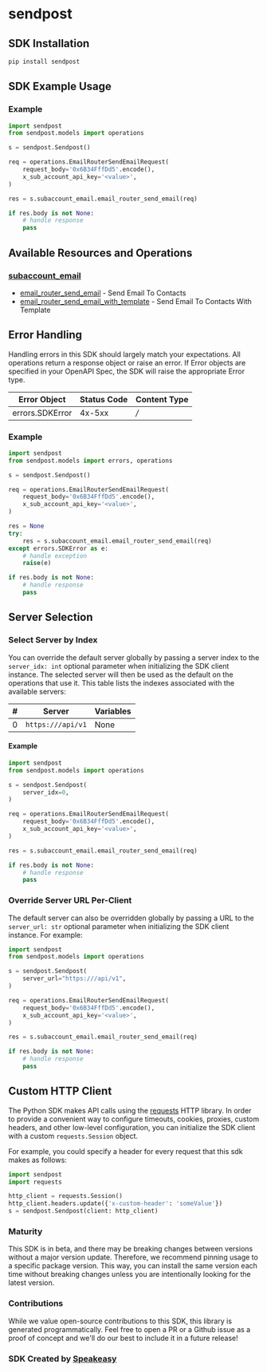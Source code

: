 # sendpost

<!-- Start SDK Installation [installation] -->
## SDK Installation

```bash
pip install sendpost
```
<!-- End SDK Installation [installation] -->

<!-- Start SDK Example Usage [usage] -->
## SDK Example Usage

### Example

```python
import sendpost
from sendpost.models import operations

s = sendpost.Sendpost()

req = operations.EmailRouterSendEmailRequest(
    request_body='0x6B34FffDd5'.encode(),
    x_sub_account_api_key='<value>',
)

res = s.subaccount_email.email_router_send_email(req)

if res.body is not None:
    # handle response
    pass

```
<!-- End SDK Example Usage [usage] -->

<!-- Start Available Resources and Operations [operations] -->
## Available Resources and Operations

### [subaccount_email](docs/sdks/subaccountemail/README.md)

* [email_router_send_email](docs/sdks/subaccountemail/README.md#email_router_send_email) - Send Email To Contacts
* [email_router_send_email_with_template](docs/sdks/subaccountemail/README.md#email_router_send_email_with_template) - Send Email To Contacts With Template
<!-- End Available Resources and Operations [operations] -->







<!-- Start Error Handling [errors] -->
## Error Handling

Handling errors in this SDK should largely match your expectations.  All operations return a response object or raise an error.  If Error objects are specified in your OpenAPI Spec, the SDK will raise the appropriate Error type.

| Error Object    | Status Code     | Content Type    |
| --------------- | --------------- | --------------- |
| errors.SDKError | 4x-5xx          | */*             |

### Example

```python
import sendpost
from sendpost.models import errors, operations

s = sendpost.Sendpost()

req = operations.EmailRouterSendEmailRequest(
    request_body='0x6B34FffDd5'.encode(),
    x_sub_account_api_key='<value>',
)

res = None
try:
    res = s.subaccount_email.email_router_send_email(req)
except errors.SDKError as e:
    # handle exception
    raise(e)

if res.body is not None:
    # handle response
    pass

```
<!-- End Error Handling [errors] -->



<!-- Start Server Selection [server] -->
## Server Selection

### Select Server by Index

You can override the default server globally by passing a server index to the `server_idx: int` optional parameter when initializing the SDK client instance. The selected server will then be used as the default on the operations that use it. This table lists the indexes associated with the available servers:

| # | Server | Variables |
| - | ------ | --------- |
| 0 | `https:///api/v1` | None |

#### Example

```python
import sendpost
from sendpost.models import operations

s = sendpost.Sendpost(
    server_idx=0,
)

req = operations.EmailRouterSendEmailRequest(
    request_body='0x6B34FffDd5'.encode(),
    x_sub_account_api_key='<value>',
)

res = s.subaccount_email.email_router_send_email(req)

if res.body is not None:
    # handle response
    pass

```


### Override Server URL Per-Client

The default server can also be overridden globally by passing a URL to the `server_url: str` optional parameter when initializing the SDK client instance. For example:
```python
import sendpost
from sendpost.models import operations

s = sendpost.Sendpost(
    server_url="https:///api/v1",
)

req = operations.EmailRouterSendEmailRequest(
    request_body='0x6B34FffDd5'.encode(),
    x_sub_account_api_key='<value>',
)

res = s.subaccount_email.email_router_send_email(req)

if res.body is not None:
    # handle response
    pass

```
<!-- End Server Selection [server] -->



<!-- Start Custom HTTP Client [http-client] -->
## Custom HTTP Client

The Python SDK makes API calls using the [requests](https://pypi.org/project/requests/) HTTP library.  In order to provide a convenient way to configure timeouts, cookies, proxies, custom headers, and other low-level configuration, you can initialize the SDK client with a custom `requests.Session` object.

For example, you could specify a header for every request that this sdk makes as follows:
```python
import sendpost
import requests

http_client = requests.Session()
http_client.headers.update({'x-custom-header': 'someValue'})
s = sendpost.Sendpost(client: http_client)
```
<!-- End Custom HTTP Client [http-client] -->

<!-- Placeholder for Future Speakeasy SDK Sections -->



### Maturity

This SDK is in beta, and there may be breaking changes between versions without a major version update. Therefore, we recommend pinning usage
to a specific package version. This way, you can install the same version each time without breaking changes unless you are intentionally
looking for the latest version.

### Contributions

While we value open-source contributions to this SDK, this library is generated programmatically.
Feel free to open a PR or a Github issue as a proof of concept and we'll do our best to include it in a future release!

### SDK Created by [Speakeasy](https://docs.speakeasyapi.dev/docs/using-speakeasy/client-sdks)

